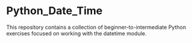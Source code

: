 # Python_Date_Time
This repository contains a collection of beginner-to-intermediate Python exercises focused on working with the datetime module. 
